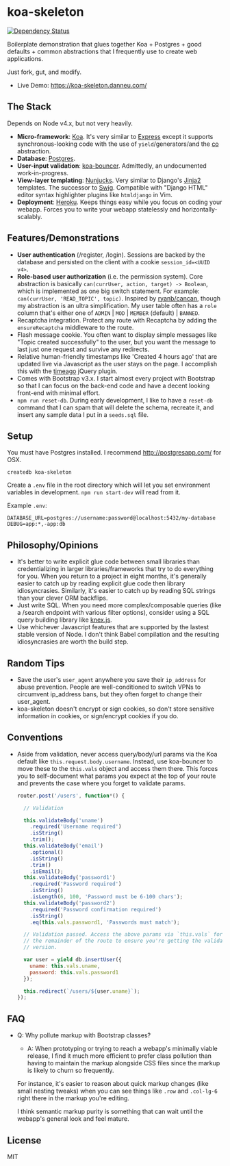 
# koa-skeleton

[![Dependency Status](https://david-dm.org/danneu/koa-skeleton.svg)](https://david-dm.org/danneu/koa-skeleton)

Boilerplate demonstration that glues together Koa + Postgres + good defaults + common abstractions that I frequently use to create web applications.

Just fork, gut, and modify.

- Live Demo: https://koa-skeleton.danneu.com/

## The Stack

Depends on Node v4.x, but not very heavily.

- **Micro-framework**: [Koa](http://koajs.com/). It's very similar to [Express](http://expressjs.com/) except it supports synchronous-looking code with the use of `yield`/generators/and the [co](https://github.com/tj/co) abstraction.
- **Database**: [Postgres](http://www.postgresql.org/).
- **User-input validation**: [koa-bouncer](https://github.com/danneu/koa-bouncer). Admittedly, an undocumented work-in-progress.
- **View-layer templating**: [Nunjucks](https://mozilla.github.io/nunjucks/). Very similar to Django's [Jinja2](http://jinja.pocoo.org/) templates. The successor to [Swig](http://paularmstrong.github.io/swig/). Compatible with "Django HTML" editor syntax highlighter plugins like `htmldjango` in Vim.
- **Deployment**: [Heroku](https://heroku.com/). Keeps things easy while you focus on coding your webapp. Forces you to write your webapp statelessly and horizontally-scalably.

## Features/Demonstrations

- **User authentication** (/register, /login). Sessions are backed by the database and persisted on the client with a cookie `session_id=<UUID v4>`.
- **Role-based user authorization** (i.e. the permission system). Core abstraction is basically `can(currUser, action, target) -> Boolean`, which is implemented as one big switch statement. For example: `can(currUser, 'READ_TOPIC', topic)`. Inspired by [ryanb/cancan](https://github.com/ryanb/cancan), though my abstraction is an ultra simplification. My user table often has a `role` column that's either one of `ADMIN` | `MOD` | `MEMBER` (default) | `BANNED`.
- Recaptcha integration. Protect any route with Recaptcha by adding the `ensureRecaptcha` middleware to the route.
- Flash message cookie. You often want to display simple messages like "Topic created successfully" to the user, but you want the message to last just one request and survive any redirects.
- Relative human-friendly timestamps like 'Created 4 hours ago' that are updated live via Javascript as the user stays on the page. I accomplish this with the [timeago](http://timeago.yarp.com/) jQuery plugin.
- Comes with Bootstrap v3.x. I start almost every project with Bootstrap so that I can focus on the back-end code and have a decent looking front-end with minimal effort.
- `npm run reset-db`. During early development, I like to have a `reset-db` command that I can spam that will delete the schema, recreate it, and insert any sample data I put in a `seeds.sql` file.

## Setup

You must have Postgres installed. I recommend http://postgresapp.com/ for OSX.

    createdb koa-skeleton

Create a `.env` file in the root directory which will let you set environment variables in development. `npm run start-dev` will read from it.

Example `.env`:

    DATABASE_URL=postgres://username:password@localhost:5432/my-database
    DEBUG=app:*,-app:db

## Philosophy/Opinions

- It's better to write explicit glue code between small libraries than credentializing in larger libraries/frameworks that try to do everything for you. When you return to a project in eight months, it's generally easier to catch up by reading explicit glue code then library idiosyncrasies. Similarly, it's easier to catch up by reading SQL strings than your clever ORM backflips.
- Just write SQL. When you need more complex/composable queries (like a /search endpoint with various filter options), consider using a SQL query building library like [knex.js](http://knexjs.org/).
- Use whichever Javascript features that are supported by the lastest stable version of Node. I don't think Babel compilation and the resulting idiosyncrasies are worth the build step.

## Random Tips 

- Save the user's `user_agent` anywhere you save their `ip_address` for abuse prevention. People are well-conditioned to switch VPNs to circumvent ip_address bans, but they often forget to change their user_agent.
- koa-skeleton doesn't encrypt or sign cookies, so don't store sensitive information in cookies, or sign/encrypt cookies if you do.

## Conventions

- Aside from validation, never access query/body/url params via the Koa default like `this.request.body.username`. Instead, use koa-bouncer to move these to the `this.vals` object and access them there. This forces you to self-document what params you expect at the top of your route and prevents the case where you forget to validate params.

    ``` javascript
    router.post('/users', function*() {

      // Validation 

      this.validateBody('uname')
        .required('Username required')
        .isString()
        .trim();
      this.validateBody('email')
        .optional()
        .isString()
        .trim()
        .isEmail();
      this.validateBody('password1')
        .required('Password required')
        .isString()
        .isLength(6, 100, 'Password must be 6-100 chars');
      this.validateBody('password2')
        .required('Password confirmation required')
        .isString()
        .eq(this.vals.password1, 'Passwords must match');

      // Validation passed. Access the above params via `this.vals` for
      // the remainder of the route to ensure you're getting the validated
      // version.

      var user = yield db.insertUser({
        uname: this.vals.uname,
        password: this.vals.password1
      });

      this.redirect(`/users/${user.uname}`);
    });
    ```

## FAQ

- Q: Why pollute markup with Bootstrap classes?
    - A: When prototyping or trying to reach a webapp's minimally viable release, I find it much more efficient to prefer class pollution than having to maintain the markup alongside CSS files since the markup is likely to churn so frequently. 
    
    For instance, it's easier to reason about quick markup changes (like small nesting tweaks) when you can see things like `.row` and `.col-lg-6` right there in the markup you're editing.

    I think semantic markup purity is something that can wait until the webapp's general look and feel mature.

## License

MIT
